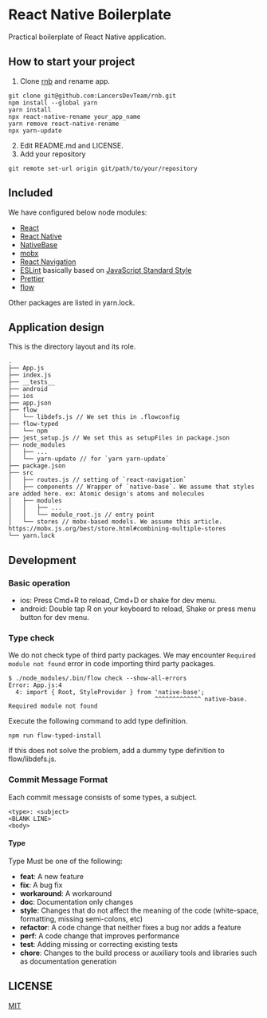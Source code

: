 # React Native Boilerplate

Practical boilerplate of React Native application.

## How to start your project

1. Clone [rnb](https://github.com/LancersDevTeam/rnb) and rename app.

```
git clone git@github.com:LancersDevTeam/rnb.git
npm install --global yarn
yarn install
npx react-native-rename your_app_name
yarn remove react-native-rename
npx yarn-update
```

2. Edit README.md and LICENSE.
3. Add your repository

```
git remote set-url origin git/path/to/your/repository
```

## Included

We have configured below node modules:

- [React](https://github.com/facebook/react)
- [React Native](https://github.com/facebook/react-native)
- [NativeBase](https://nativebase.io/)
- [mobx](https://mobx.js.org/)
- [React Navigation](https://github.com/react-community/react-navigation)
- [ESLint](https://eslint.org/) basically based on [JavaScript Standard Style](https://standardjs.com/)
- [Prettier](https://prettier.io/)
- [flow](https://flow.org/)

Other packages are listed in yarn.lock.

## Application design

This is the directory layout and its role.

```
.
├── App.js
├── index.js
├── __tests__
├── android
├── ios
├── app.json
├── flow
│   └── libdefs.js // We set this in .flowconfig
├── flow-typed
│   └── npm
├── jest_setup.js // We set this as setupFiles in package.json
├── node_modules
│   ├── ...
│   └── yarn-update // for `yarn yarn-update`
├── package.json
├── src
│   ├── routes.js // setting of `react-navigation`
│   ├── components // Wrapper of `native-base`. We assume that styles are added here. ex: Atomic design's atoms and molecules
│   ├── modules
│   │   ├── ...
│   │   └── module_root.js // entry point
│   └── stores // mobx-based models. We assume this article. https://mobx.js.org/best/store.html#combining-multiple-stores
└── yarn.lock
```

## Development

### Basic operation

- ios: Press Cmd+R to reload, Cmd+D or shake for dev menu.
- android: Double tap R on your keyboard to reload, Shake or press menu button for dev menu.

### Type check

We do not check type of third party packages. We may encounter `Required module not found` error in code importing third party packages.

```
$ ./node_modules/.bin/flow check --show-all-errors
Error: App.js:4
  4: import { Root, StyleProvider } from 'native-base';
                                         ^^^^^^^^^^^^^ native-base. Required module not found
```

Execute the following command to add type definition.

```
npm run flow-typed-install
```

If this does not solve the problem, add a dummy type definition to flow/libdefs.js.

### Commit Message Format

Each commit message consists of some types, a subject.

```
<type>: <subject>
<BLANK LINE>
<body>
```

#### Type

Type Must be one of the following:

* **feat**: A new feature
* **fix**: A bug fix
* **workaround**: A workaround
* **doc**: Documentation only changes
* **style**: Changes that do not affect the meaning of the code (white-space, formatting, missing semi-colons, etc)
* **refactor**: A code change that neither fixes a bug nor adds a feature
* **perf**: A code change that improves performance
* **test**: Adding missing or correcting existing tests
* **chore**: Changes to the build process or auxiliary tools and libraries such as documentation generation

## LICENSE

[MIT](LICENSE)
